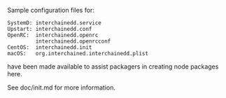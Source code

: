 Sample configuration files for:
```
SystemD: interchainedd.service
Upstart: interchainedd.conf
OpenRC:  interchainedd.openrc
         interchainedd.openrcconf
CentOS:  interchainedd.init
macOS:   org.interchained.interchainedd.plist
```
have been made available to assist packagers in creating node packages here.

See doc/init.md for more information.
